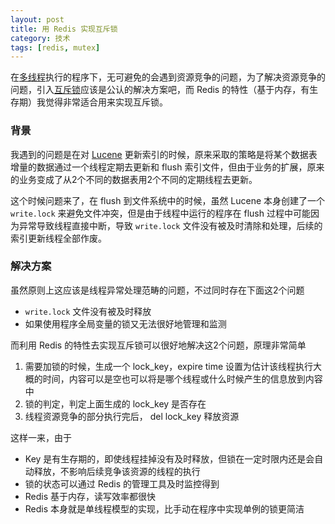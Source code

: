 ```yaml
---
layout: post
title: 用 Redis 实现互斥锁
category: 技术
tags: [redis, mutex]
---
```


在[多线程](http://zh.wikipedia.org/wiki/多线程)执行的程序下，无可避免的会遇到资源竞争的问题，为了解决资源竞争的问题，引入[互斥锁](http://zh.wikipedia.org/wiki/互斥锁)应该是公认的解决方案吧，而 Redis 的特性（基于内存，有生存期）我觉得非常适合用来实现互斥锁。

### 背景

我遇到的问题是在对 [Lucene](https://lucene.apache.org) 更新索引的时候，原来采取的策略是将某个数据表增量的数据通过一个线程定期去更新和 flush 索引文件，但由于业务的扩展，原来的业务变成了从2个不同的数据表用2个不同的定期线程去更新。

这个时候问题来了，在 flush 到文件系统中的时候，虽然 Lucene 本身创建了一个 `write.lock` 来避免文件冲突，但是由于线程中运行的程序在 flush 过程中可能因为异常导致线程直接中断，导致 `write.lock` 文件没有被及时清除和处理，后续的索引更新线程全部作废。

### 解决方案

虽然原则上这应该是线程异常处理范畴的问题，不过同时存在下面这2个问题

* `write.lock` 文件没有被及时释放
* 如果使用程序全局变量的锁又无法很好地管理和监测

而利用 Redis 的特性去实现互斥锁可以很好地解决这2个问题，原理非常简单

1. 需要加锁的时候，生成一个 lock_key，expire time 设置为估计该线程执行大概的时间，内容可以是空也可以将是哪个线程或什么时候产生的信息放到内容中
2. 锁的判定，判定上面生成的 lock_key 是否存在
3. 线程资源竞争的部分执行完后， del lock_key 释放资源

这样一来，由于

* Key 是有生存期的，即使线程挂掉没有及时释放，但锁在一定时限内还是会自动释放，不影响后续竞争该资源的线程的执行
* 锁的状态可以通过 Redis 的管理工具及时监控得到
* Redis 基于内存，读写效率都很快
* Redis 本身就是单线程模型的实现，比手动在程序中实现单例的锁更简洁